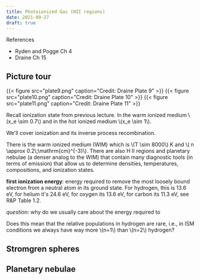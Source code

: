 ```yaml
---
title: Photoionized Gas (HII regions)
date: 2021-09-27
draft: true
---
```


References
* Ryden and Pogge Ch 4
* Draine Ch 15

## Picture tour
{{< figure src="plate9.png" caption="Credit: Draine Plate 9" >}}
{{< figure src="plate10.png" caption="Credit: Draine Plate 10" >}}
{{< figure src="plate11.png" caption="Credit: Draine Plate 11" >}}

Recall ionization state from previous lecture. In the warm ionized medium \\(x_e \sim 0.7\\) and in the hot ionized medium \\(x_e \sim 1\\).

We'll cover ionization and its inverse process recombination.

There is the warm ionized medium (WIM) which is \\(T \sim 8000\\) K and \\( n \approx 0.2\\;\mathrm{cm}^{-3}\\). 
There are also H II regions and planetary nebulae (a denser analog to the WIM) that contain many diagnostic tools (in terms of emission) that allow us to determine densities, temperatures, compositions, and ionization states.

**first ionization energy**: energy required to remove the most loosely bound electron from a neutral atom in its ground state. For hydrogen, this is 13.6 eV, for helium it's 24.6 eV, for oxygen its 13.6 eV, for carbon its 11.3 eV, see R&P Table 1.2.

*question*: why do we usually care about the energy required to 

Does this mean that the relative populations in hydrogen are rare, i.e., in ISM conditions we always have way more \\(n=1\\) than \\(n=2\\) hydrogen?

## Stromgren spheres

## Planetary nebulae